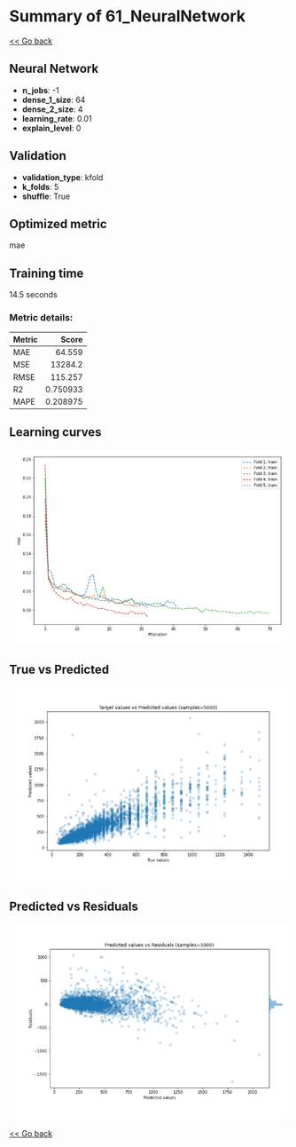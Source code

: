 # Summary of 61_NeuralNetwork

[<< Go back](../README.md)


## Neural Network
- **n_jobs**: -1
- **dense_1_size**: 64
- **dense_2_size**: 4
- **learning_rate**: 0.01
- **explain_level**: 0

## Validation
 - **validation_type**: kfold
 - **k_folds**: 5
 - **shuffle**: True

## Optimized metric
mae

## Training time

14.5 seconds

### Metric details:
| Metric   |        Score |
|:---------|-------------:|
| MAE      |    64.559    |
| MSE      | 13284.2      |
| RMSE     |   115.257    |
| R2       |     0.750933 |
| MAPE     |     0.208975 |



## Learning curves
![Learning curves](learning_curves.png)
## True vs Predicted

![True vs Predicted](true_vs_predicted.png)


## Predicted vs Residuals

![Predicted vs Residuals](predicted_vs_residuals.png)



[<< Go back](../README.md)
